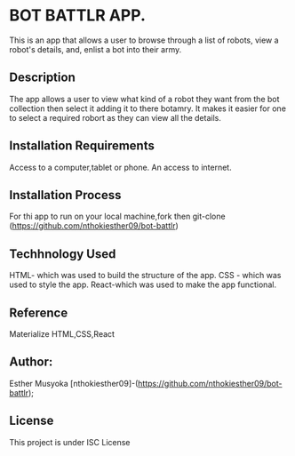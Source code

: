 #  BOT BATTLR APP.
This is an app that allows a user to  browse through a list of robots, view a robot's details, and, enlist a bot into their army.

## Description
The app allows a user to view what kind of a robot they want from the bot collection then select it adding it to there botamry.
It makes it easier for one to select a required robort as they can view all the details.

## Installation Requirements
Access to a computer,tablet or phone.
An access to internet.
## Installation Process
For thi app to run on your local machine,fork then git-clone (https://github.com/nthokiesther09/bot-battlr)

## Techhnology Used
HTML- which was used to build the structure of the app. CSS - which was used to style the app.
React-which was used to make the app functional.

## Reference
Materialize HTML,CSS,React

## Author:
Esther Musyoka [nthokiesther09]-(https://github.com/nthokiesther09/bot-battlr);

## License
This project is under ISC License

